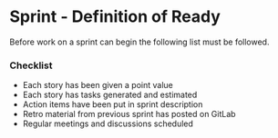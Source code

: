 # Sprint - Definition of Ready
Before work on a sprint can begin the following list must be followed.

### Checklist

- Each story has been given a point value
- Each story has tasks generated and estimated
- Action items have been put in sprint description
- Retro material from previous sprint has posted on GitLab
- Regular meetings and discussions scheduled


